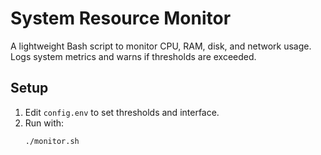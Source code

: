 # System Resource Monitor

A lightweight Bash script to monitor CPU, RAM, disk, and network usage. Logs system metrics and warns if thresholds are exceeded.

## Setup

1. Edit `config.env` to set thresholds and interface.
2. Run with:
   ```bash
   ./monitor.sh
   